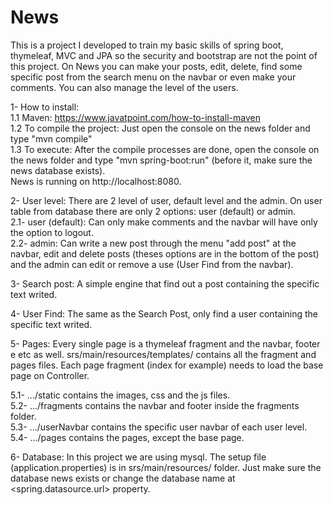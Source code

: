 # News
This is a project I developed to train my basic skills of spring boot, thymeleaf, MVC and JPA so the security
and bootstrap are not the point of this project.
On News you can make your posts, edit, delete, find some specific post from the search menu on the navbar or even make
your comments. You can also manage the level of the users.

1- How to install: <br/>
1.1 Maven:  https://www.javatpoint.com/how-to-install-maven <br />
1.2 To compile the project: Just open the console on the news folder and type "mvn compile" <br />
1.3 To execute: After the compile processes are done, open the console on the news folder and type "mvn spring-boot:run" (before it, make sure the news database exists). <br />
News is running on http://localhost:8080.


2- User level:
There are 2 level of user, default level and the admin. On user table from database there 
are only 2 options: user (default) or admin. <br />
2.1- user (default): Can only make comments and the navbar will have only the option to logout. <br />
2.2- admin: Can write a new post through the menu "add post" at the navbar, edit and delete posts (theses options
are in the bottom of the post) and the admin can edit or remove a use (User Find from the navbar). <br />

3- Search post: A simple engine that find out a post containing the specific text writed. <br />

4- User Find: The same as the Search Post, only find a user containing the specific text writed. <br />

5- Pages: Every single page is a thymeleaf fragment and the navbar, footer e etc as well. 
srs/main/resources/templates/ contains all the fragment and pages files. Each page fragment (index for example) needs to
load the base page on Controller. <br />

5.1- .../static contains the images, css and the js files. <br />
5.2- .../fragments contains the navbar and footer inside the fragments folder.  <br />
5.3- .../userNavbar contains the specific user navbar of each user level. <br />
5.4- .../pages contains the pages, except the base page. <br />

6- Database: In this project we are using mysql.
The setup file (application.properties) is in srs/main/resources/ folder. Just make sure the database news
exists or change the database name at <spring.datasource.url> property.
